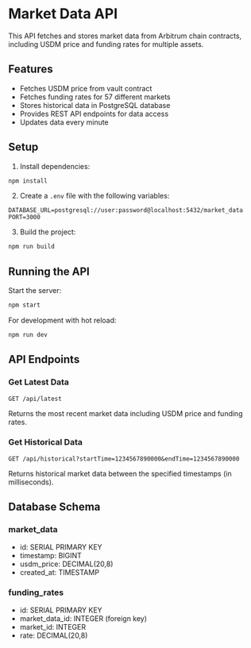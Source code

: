 # Market Data API

This API fetches and stores market data from Arbitrum chain contracts, including USDM price and funding rates for multiple assets.

## Features

- Fetches USDM price from vault contract
- Fetches funding rates for 57 different markets
- Stores historical data in PostgreSQL database
- Provides REST API endpoints for data access
- Updates data every minute

## Setup

1. Install dependencies:
```bash
npm install
```

2. Create a `.env` file with the following variables:
```
DATABASE_URL=postgresql://user:password@localhost:5432/market_data
PORT=3000
```

3. Build the project:
```bash
npm run build
```

## Running the API

Start the server:
```bash
npm start
```

For development with hot reload:
```bash
npm run dev
```

## API Endpoints

### Get Latest Data
```
GET /api/latest
```
Returns the most recent market data including USDM price and funding rates.

### Get Historical Data
```
GET /api/historical?startTime=1234567890000&endTime=1234567890000
```
Returns historical market data between the specified timestamps (in milliseconds).

## Database Schema

### market_data
- id: SERIAL PRIMARY KEY
- timestamp: BIGINT
- usdm_price: DECIMAL(20,8)
- created_at: TIMESTAMP

### funding_rates
- id: SERIAL PRIMARY KEY
- market_data_id: INTEGER (foreign key)
- market_id: INTEGER
- rate: DECIMAL(20,8) 